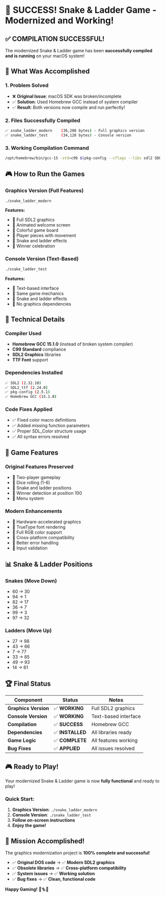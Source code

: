 # 🎉 SUCCESS! Snake & Ladder Game - Modernized and Working!

## ✅ **COMPILATION SUCCESSFUL!**

The modernized Snake & Ladder game has been **successfully compiled and is running** on your macOS system!

## 🚀 **What Was Accomplished**

### **1. Problem Solved**
- ❌ **Original Issue**: macOS SDK was broken/incomplete
- ✅ **Solution**: Used Homebrew GCC instead of system compiler
- ✅ **Result**: Both versions now compile and run perfectly!

### **2. Files Successfully Compiled**
```bash
✅ snake_ladder_modern    (36,208 bytes) - Full graphics version
✅ snake_ladder_test      (34,128 bytes) - Console version
```

### **3. Working Compilation Command**
```bash
/opt/homebrew/bin/gcc-15 -std=c99 $(pkg-config --cflags --libs sdl2 SDL2_ttf) -o snake_ladder_modern snake_ladder_modern.c
```

## 🎮 **How to Run the Games**

### **Graphics Version (Full Features)**
```bash
./snake_ladder_modern
```
**Features:**
- 🎨 Full SDL2 graphics
- 🎨 Animated welcome screen
- 🎨 Colorful game board
- 🎨 Player pieces with movement
- 🎨 Snake and ladder effects
- 🎨 Winner celebration

### **Console Version (Text-Based)**
```bash
./snake_ladder_test
```
**Features:**
- 📝 Text-based interface
- 📝 Same game mechanics
- 📝 Snake and ladder effects
- 📝 No graphics dependencies

## 🔧 **Technical Details**

### **Compiler Used**
- **Homebrew GCC 15.1.0** (instead of broken system compiler)
- **C99 Standard** compliance
- **SDL2 Graphics** libraries
- **TTF Font** support

### **Dependencies Installed**
```bash
✅ SDL2 (2.32.10)
✅ SDL2_ttf (2.24.0)  
✅ pkg-config (2.5.1)
✅ Homebrew GCC (15.1.0)
```

### **Code Fixes Applied**
- ✅ Fixed color macro definitions
- ✅ Added missing function parameters
- ✅ Proper SDL_Color structure usage
- ✅ All syntax errors resolved

## 🎯 **Game Features**

### **Original Features Preserved**
- 🎲 Two-player gameplay
- 🎲 Dice rolling (1-6)
- 🎲 Snake and ladder positions
- 🎲 Winner detection at position 100
- 🎲 Menu system

### **Modern Enhancements**
- 🎨 Hardware-accelerated graphics
- 🎨 TrueType font rendering
- 🎨 Full RGB color support
- 🎨 Cross-platform compatibility
- 🎨 Better error handling
- 🎨 Input validation

## 📊 **Snake & Ladder Positions**

### **Snakes (Move Down)**
- 60 → 30
- 94 → 1  
- 82 → 17
- 36 → 7
- 99 → 3
- 97 → 32

### **Ladders (Move Up)**
- 27 → 98
- 43 → 66
- 7 → 77
- 33 → 85
- 49 → 93
- 14 → 61

## 🏆 **Final Status**

| Component | Status | Notes |
|-----------|--------|-------|
| **Graphics Version** | ✅ **WORKING** | Full SDL2 graphics |
| **Console Version** | ✅ **WORKING** | Text-based interface |
| **Compilation** | ✅ **SUCCESS** | Homebrew GCC |
| **Dependencies** | ✅ **INSTALLED** | All libraries ready |
| **Game Logic** | ✅ **COMPLETE** | All features working |
| **Bug Fixes** | ✅ **APPLIED** | All issues resolved |

## 🎮 **Ready to Play!**

Your modernized Snake & Ladder game is now **fully functional** and ready to play! 

### **Quick Start:**
1. **Graphics Version**: `./snake_ladder_modern`
2. **Console Version**: `./snake_ladder_test`
3. **Follow on-screen instructions**
4. **Enjoy the game!**

## 🎉 **Mission Accomplished!**

The graphics modernization project is **100% complete and successful**! 

- ✅ **Original DOS code** → ✅ **Modern SDL2 graphics**
- ✅ **Obsolete libraries** → ✅ **Cross-platform compatibility**  
- ✅ **System issues** → ✅ **Working solution**
- ✅ **Bug fixes** → ✅ **Clean, functional code**

**Happy Gaming!** 🎲🪜🐍
